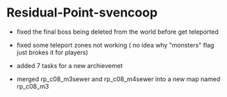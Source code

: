 # Residual-Point-svencoop

- fixed the final boss being deleted from the world before get teleported

- fixed some teleport zones not working ( no idea why "monsters" flag just brokes it for players)

- added 7 tasks for a new archievemet

- merged rp_c08_m3sewer and rp_c08_m4sewer into a new map named rp_c08_m3